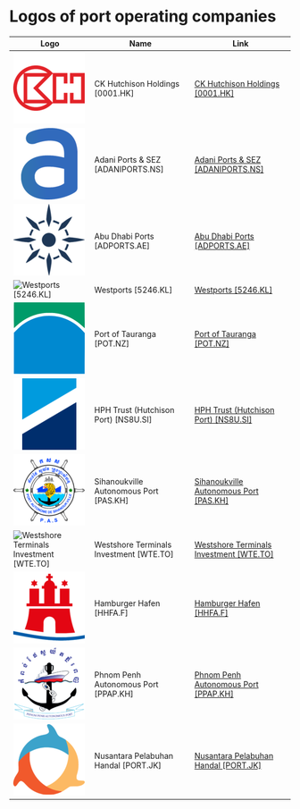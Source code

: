 # Logos of port operating companies

| Logo | Name  | Link |
| ---- | ----  | ---- |
| ![CK Hutchison Holdings [0001.HK]](/img/128/0001.HK-788e1125.png) | CK Hutchison Holdings [0001.HK] | [CK Hutchison Holdings [0001.HK]](../../page/ck-hutchison-holdings/logo/ ) |
| ![Adani Ports & SEZ [ADANIPORTS.NS]](/img/128/ADANIPORTS.NS-9d3f62d8.png) | Adani Ports & SEZ [ADANIPORTS.NS] | [Adani Ports & SEZ [ADANIPORTS.NS]](../../page/adani-ports-and-sez/logo/ ) |
| ![Abu Dhabi Ports [ADPORTS.AE]](/img/128/ADPORTS.AE-f3106b98.png) | Abu Dhabi Ports [ADPORTS.AE] | [Abu Dhabi Ports [ADPORTS.AE]](../../page/abu-dhabi-ports/logo/ ) |
| ![Westports [5246.KL]](/img/128/5246.KL-144c739c.png) | Westports [5246.KL] | [Westports [5246.KL]](../../page/westports/logo/ ) |
| ![Port of Tauranga [POT.NZ]](/img/128/POT.NZ-92b7ec1b.png) | Port of Tauranga [POT.NZ] | [Port of Tauranga [POT.NZ]](../../page/port-of-tauranga/logo/ ) |
| ![HPH Trust (Hutchison Port) [NS8U.SI]](/img/128/NS8U.SI-3c4eecad.png) | HPH Trust (Hutchison Port) [NS8U.SI] | [HPH Trust (Hutchison Port) [NS8U.SI]](../../page/hph-trust/logo/ ) |
| ![Sihanoukville Autonomous Port [PAS.KH]](/img/128/PAS.KH-6ab1d743.png) | Sihanoukville Autonomous Port [PAS.KH] | [Sihanoukville Autonomous Port [PAS.KH]](../../page/sihanoukville-autonomous-port/logo/ ) |
| ![Westshore Terminals Investment [WTE.TO]](/img/128/WTE.TO-ed6852df.png) | Westshore Terminals Investment [WTE.TO] | [Westshore Terminals Investment [WTE.TO]](../../page/westshore-terminals-investment/logo/ ) |
| ![Hamburger Hafen [HHFA.F]](/img/128/HHFA.F-ff0f90ed.png) | Hamburger Hafen [HHFA.F] | [Hamburger Hafen [HHFA.F]](../../page/hamburger-hafen/logo/ ) |
| ![Phnom Penh Autonomous Port [PPAP.KH]](/img/128/PPAP.KH-ed2a6c32.png) | Phnom Penh Autonomous Port [PPAP.KH] | [Phnom Penh Autonomous Port [PPAP.KH]](../../page/phnom-penh-autonomous-port/logo/ ) |
| ![Nusantara Pelabuhan Handal [PORT.JK]](/img/128/PORT.JK-e3cdfc94.png) | Nusantara Pelabuhan Handal [PORT.JK] | [Nusantara Pelabuhan Handal [PORT.JK]](../../page/nusantara-pelabuhan-handal/logo/ ) |
